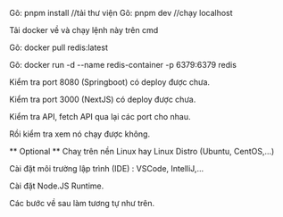 Gõ: pnpm install //tải thư viện
Gõ: pnpm dev //chạy localhost

Tải docker về và chạy lệnh này trên cmd

Gõ: docker pull redis:latest

Gõ: docker run -d --name redis-container -p 6379:6379 redis

Kiểm tra port 8080 (Springboot) có deploy được chưa.

Kiểm tra port 3000 (NextJS) có deploy được chưa.

Kiểm tra API, fetch API qua lại các port cho nhau.

Rồi kiểm tra xem nó chạy được không.


** Optional **
Chaỵ trên nền Linux hay Linux Distro (Ubuntu, CentOS,...)

Cài đặt môi trường lập trình (IDE) : VSCode, IntelliJ,...

Cài đặt Node.JS Runtime.

Các bước về sau làm tương tự như trên.
